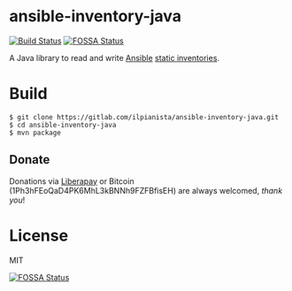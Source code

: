 ansible-inventory-java
======================

[![Build Status](https://gitlab.com/ilpianista/ansible-inventory-java/badges/master/pipeline.svg)](https://gitlab.com/ilpianista/ansible-inventory-java/pipelines)
[![FOSSA Status](https://app.fossa.io/api/projects/git%2Bgithub.com%2Filpianista%2Fansible-inventory-java.svg?type=shield)](https://app.fossa.io/projects/git%2Bgithub.com%2Filpianista%2Fansible-inventory-java?ref=badge_shield)

A Java library to read and write [Ansible](https://www.ansible.com/) [static inventories](https://docs.ansible.com/ansible/intro_inventory.html).

# Build

    $ git clone https://gitlab.com/ilpianista/ansible-inventory-java.git
    $ cd ansible-inventory-java
    $ mvn package

## Donate

Donations via [Liberapay](https://liberapay.com/ilpianista) or Bitcoin (1Ph3hFEoQaD4PK6MhL3kBNNh9FZFBfisEH) are always welcomed, _thank you_!

# License

MIT

[![FOSSA Status](https://app.fossa.io/api/projects/git%2Bgithub.com%2Filpianista%2Fansible-inventory-java.svg?type=large)](https://app.fossa.io/projects/git%2Bgithub.com%2Filpianista%2Fansible-inventory-java?ref=badge_large)
